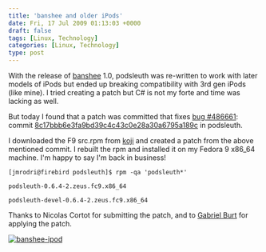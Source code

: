 ```yaml
---
title: 'banshee and older iPods'
date: Fri, 17 Jul 2009 01:13:03 +0000
draft: false
tags: [Linux, Technology]
categories: [Linux, Technology]
type: post
---
```


With the release of [banshee](http://banshee-project.org/) 1.0, podsleuth was re-written to work with later models of iPods but ended up breaking compatibility with 3rd gen iPods (like mine). I tried creating a patch but C# is not my forte and time was lacking as well.

But today I found that a patch was committed that fixes [bug #486661](http://bugzilla.gnome.org/show_bug.cgi?id=486661): commit [8c17bbb6e3fa9bd39c4c43c0e28a30a6795a189c](http://git.gnome.org/cgit/podsleuth/commit/?id=8c17bbb6e3fa9bd39c4c43c0e28a30a6795a189c) in podsleuth.

I downloaded the F9 src.rpm from [koji](http://koji.fedoraproject.org/koji/buildinfo?buildID=69124) and created a patch from the above mentioned commit. I rebuilt the rpm and installed it on my Fedora 9 x86\_64 machine. I'm happy to say I'm back in business!

`[jmrodri@firebird podsleuth]$ rpm -qa 'podsleuth*'`

`podsleuth-0.6.4-2.zeus.fc9.x86_64`

`podsleuth-devel-0.6.4-2.zeus.fc9.x86_64`

Thanks to Nicolas Cortot for submitting the patch, and to [Gabriel Burt](http://gburt.blogspot.com/) for applying the patch.

[![banshee-ipod](/img/2009/07/banshee-ipod.png "banshee-ipod")](/img/2009/07/banshee-ipod.png)